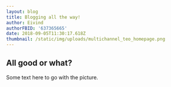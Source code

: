 ```yaml
---
layout: blog
title: Blogging all the way!
author: Eivind
authorFBID: '637365665'
date: 2018-09-05T11:30:17.618Z
thumbnail: /static/img/uploads/multichannel_teo_homepage.png
---
```

## All good or what?
Some text here to go with the picture.
